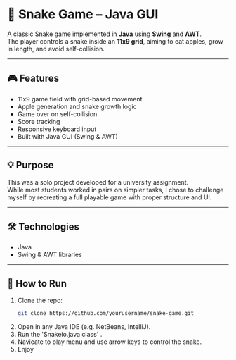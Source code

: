 # 🐍 Snake Game – Java GUI

A classic Snake game implemented in **Java** using **Swing** and **AWT**.  
The player controls a snake inside an **11x9 grid**, aiming to eat apples, grow in length, and avoid self-collision.

---

## 🎮 Features
- 11x9 game field with grid-based movement
- Apple generation and snake growth logic
- Game over on self-collision
- Score tracking
- Responsive keyboard input
- Built with Java GUI (Swing & AWT)

---

## 💡 Purpose
This was a solo project developed for a university assignment.  
While most students worked in pairs on simpler tasks, I chose to challenge myself by recreating a full playable game with proper structure and UI.

---

## 🛠 Technologies
- Java
- Swing & AWT libraries

---

## 🚀 How to Run
1. Clone the repo:
   ```bash
   git clone https://github.com/yourusername/snake-game.git
2. Open in any Java IDE (e.g. NetBeans, IntelliJ).
3. Run the 'Snakeio.java class' .
4. Navicate to play menu and use arrow keys to control the snake.
5. Enjoy
